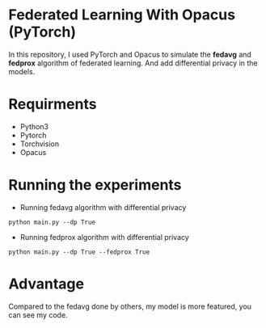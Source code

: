 # Federated Learning With Opacus (PyTorch)

In this repository, I used PyTorch and Opacus to simulate the __fedavg__ and __fedprox__ algorithm of federated learning. And add differential privacy in the models.


# Requirments

* Python3
* Pytorch
* Torchvision
* Opacus


# Running the experiments
* Running fedavg algorithm with differential privacy
```
python main.py --dp True
```
* Running fedprox algorithm with differential privacy
```
python main.py --dp True --fedprox True
```

# Advantage
Compared to the fedavg done by others, my model is more featured, you can see my code.
